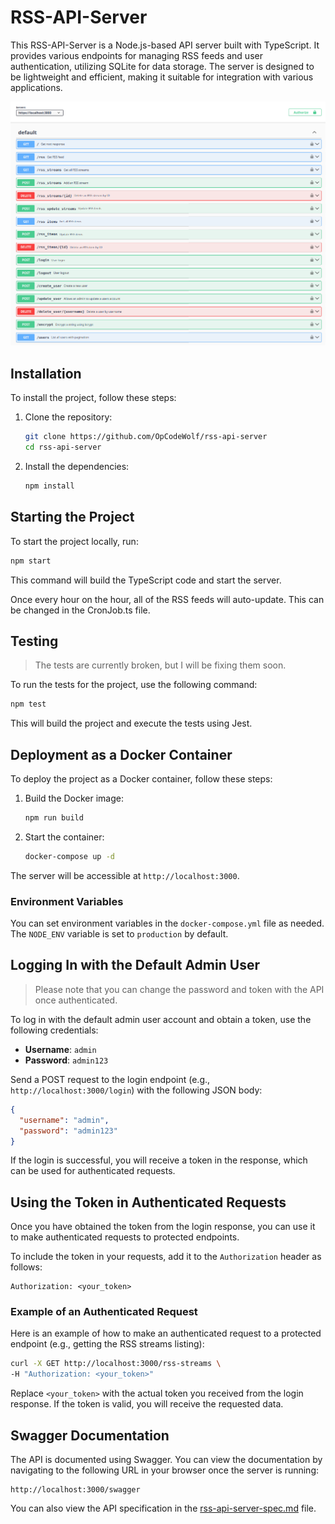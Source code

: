 # RSS-API-Server

This RSS-API-Server is a Node.js-based API server built with TypeScript. It provides various endpoints for managing RSS feeds and user authentication, utilizing SQLite for data storage. The server is designed to be lightweight and efficient, making it suitable for integration with various applications.

![Alt text](/resources/img/RSS-API-Server-Screenshot.png?raw=true "RSS API Server Swagger Screenshot")

## Installation
To install the project, follow these steps:

1. Clone the repository:
   ```bash
   git clone https://github.com/OpCodeWolf/rss-api-server
   cd rss-api-server
   ```

2. Install the dependencies:
   ```bash
   npm install
   ```

## Starting the Project
To start the project locally, run:
```bash
npm start
```
This command will build the TypeScript code and start the server.

Once every hour on the hour, all of the RSS feeds will auto-update. This can be changed in the CronJob.ts file.

## Testing
> The tests are currently broken, but I will be fixing them soon.

To run the tests for the project, use the following command:
```bash
npm test
```
This will build the project and execute the tests using Jest.

## Deployment as a Docker Container
To deploy the project as a Docker container, follow these steps:

1. Build the Docker image:
   ```bash
   npm run build
   ```

2. Start the container:
   ```bash
   docker-compose up -d
   ```

The server will be accessible at `http://localhost:3000`.

### Environment Variables
You can set environment variables in the `docker-compose.yml` file as needed. The `NODE_ENV` variable is set to `production` by default.

## Logging In with the Default Admin User
>Please note that you can change the password and token with the API once authenticated.

To log in with the default admin user account and obtain a token, use the following credentials:

- **Username**: `admin`
- **Password**: `admin123`

Send a POST request to the login endpoint (e.g., `http://localhost:3000/login`) with the following JSON body:

```json
{
  "username": "admin",
  "password": "admin123"
}
```

If the login is successful, you will receive a token in the response, which can be used for authenticated requests.

## Using the Token in Authenticated Requests
Once you have obtained the token from the login response, you can use it to make authenticated requests to protected endpoints. 

To include the token in your requests, add it to the `Authorization` header as follows:

```
Authorization: <your_token>
```

### Example of an Authenticated Request
Here is an example of how to make an authenticated request to a protected endpoint (e.g., getting the RSS streams listing):

```bash
curl -X GET http://localhost:3000/rss-streams \
-H "Authorization: <your_token>"
```

Replace `<your_token>` with the actual token you received from the login response. If the token is valid, you will receive the requested data.

## Swagger Documentation
The API is documented using Swagger. You can view the documentation by navigating to the following URL in your browser once the server is running:

```
http://localhost:3000/swagger
```

You can also view the API specification in the [rss-api-server-spec.md](rss-api-server-spec.md) file.
